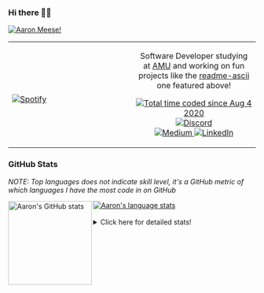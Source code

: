 ### Hi there 👋🏻
[![Aaron Meese!](https://user-images.githubusercontent.com/17814535/88975338-a2aabf00-d27f-11ea-963f-8a19608716b4.png)](https://github.com/ajmeese7/readme-ascii "README ASCII")

<!-- Modified from project here: https://github.com/novatorem/novatorem -->
<table width="100%"> 
  <tr>
  <td width="50%">
      
&nbsp; <br> [![Spotify](https://ajmeese7.vercel.app/api/spotify)](https://open.spotify.com/user/ajmeese)

  </td>
  <td width="50%">
    <p align="center">
    Software Developer studying at <a href="https://www.amu.apus.edu/">AMU</a> and working on fun 
    projects like the <a href="https://github.com/ajmeese7/readme-ascii">readme-ascii</a> one featured above!
    </p>
    <p align="center">
      <a href="https://wakatime.com/@f726891d-3b02-46cd-9b60-e8c59f9e2b14">
        <img src="https://wakatime.com/badge/user/f726891d-3b02-46cd-9b60-e8c59f9e2b14.svg" alt="Total time coded since Aug 4 2020" title="WakaTime" />
      </a>
      <a href="http://link.aaronmeese.com/discord">
        <img src="https://img.shields.io/badge/discord-ajmeese7%234835-369?style=flat-square&logo=discord&logoColor=white&color=purple" alt="Discord" title="Discord">
      </a>
      <br />
      <a href="https://link.aaronmeese.com/medium">
        <img src="https://img.shields.io/badge/medium-ajmeese7-1DB954?style=flat-square&logo=medium&logoColor=white" alt="Medium" title="Medium">
      </a>
      <a href="https://link.aaronmeese.com/linkedin">
        <img src="https://img.shields.io/badge/linkedIn-aaronmeese-1DB954?style=flat-square&logo=linkedin&logoColor=white&color=blue" alt="LinkedIn" title="LinkedIn">
      </a>
    </p>
  </td>

</table>

[//]: <> (The `&nbsp;` is to have Aphelion take up more space)

### GitHub Stats ###
*NOTE: Top languages does not indicate skill level, it's a GitHub metric of which languages I have the most code in on GitHub*

<a href="https://profile-summary-for-github.com/user/ajmeese7">
  <img align="left" height="170px" src="https://github-readme-stats.vercel.app/api?username=ajmeese7&show_icons=true&line_height=27&count_private=true&include_all_commits=true" alt="Aaron's GitHub stats"/>
  <img src="https://github-readme-stats.vercel.app/api/top-langs/?username=ajmeese7&hide_langs_below=5&layout=compact" alt="Aaron's language stats"/>
</a>

<br />
<br />
<details>
<summary>Click here for detailed stats!</summary>

### :zap: Recent Activity
<!--START_SECTION:activity-->
1. 🎉 Merged PR [#8](https://github.com/ajmeese7/where-temperature/pull/8) in [ajmeese7/where-temperature](https://github.com/ajmeese7/where-temperature)
2. 🎉 Merged PR [#15](https://github.com/ajmeese7/coupon-booked/pull/15) in [ajmeese7/coupon-booked](https://github.com/ajmeese7/coupon-booked)
3. 🗣 Commented on [#5091](https://github.com/openemr/openemr/issues/5091) in [openemr/openemr](https://github.com/openemr/openemr)
4. 🗣 Commented on [#5091](https://github.com/openemr/openemr/issues/5091) in [openemr/openemr](https://github.com/openemr/openemr)
5. ❗️ Opened issue [#75](https://github.com/ttskch/select2-bootstrap4-theme/issues/75) in [ttskch/select2-bootstrap4-theme](https://github.com/ttskch/select2-bootstrap4-theme)
<!--END_SECTION:activity-->

### 🧐 Waka Stats
<!--START_SECTION:waka-->
![Code Time](http://img.shields.io/badge/Code%20Time-930%20hrs%2032%20mins-blue)

**🐱 My GitHub Data** 

> 🏆 457 Contributions in the Year 2022
 > 
> 📦 356.5 kB Used in GitHub's Storage 
 > 
> 💼 Opted to Hire
 > 
> 📜 71 Public Repositories 
 > 
> 🔑 24 Private Repositories  
 > 
**I'm an Early 🐤** 

```text
🌞 Morning    246 commits    ██████░░░░░░░░░░░░░░░░░░░   26.68% 
🌆 Daytime    340 commits    █████████░░░░░░░░░░░░░░░░   36.88% 
🌃 Evening    324 commits    ████████░░░░░░░░░░░░░░░░░   35.14% 
🌙 Night      12 commits     ░░░░░░░░░░░░░░░░░░░░░░░░░   1.3%

```
📅 **I'm Most Productive on Sunday** 

```text
Monday       110 commits    ███░░░░░░░░░░░░░░░░░░░░░░   11.93% 
Tuesday      137 commits    ███░░░░░░░░░░░░░░░░░░░░░░   14.86% 
Wednesday    119 commits    ███░░░░░░░░░░░░░░░░░░░░░░   12.91% 
Thursday     126 commits    ███░░░░░░░░░░░░░░░░░░░░░░   13.67% 
Friday       117 commits    ███░░░░░░░░░░░░░░░░░░░░░░   12.69% 
Saturday     150 commits    ████░░░░░░░░░░░░░░░░░░░░░   16.27% 
Sunday       163 commits    ████░░░░░░░░░░░░░░░░░░░░░   17.68%

```


📊 **This Week I Spent My Time On** 

```text
⌚︎ Time Zone: America/New_York

💬 Programming Languages: 
PHP                      12 hrs 12 mins      ███████░░░░░░░░░░░░░░░░░░   31.44% 
TypeScript               8 hrs 34 mins       █████░░░░░░░░░░░░░░░░░░░░   22.07% 
JavaScript               4 hrs 34 mins       ███░░░░░░░░░░░░░░░░░░░░░░   11.77% 
Markdown                 4 hrs 19 mins       ██░░░░░░░░░░░░░░░░░░░░░░░   11.15% 
Other                    2 hrs 40 mins       █░░░░░░░░░░░░░░░░░░░░░░░░   6.91%

🐱‍💻 Projects: 
sleep-from-home          14 hrs 28 mins      █████████░░░░░░░░░░░░░░░░   37.27% 
meese.enterprises        10 hrs 37 mins      ██████░░░░░░░░░░░░░░░░░░░   27.37% 
Unknown Project          4 hrs 9 mins        ██░░░░░░░░░░░░░░░░░░░░░░░   10.69% 
karameese.com            2 hrs 36 mins       █░░░░░░░░░░░░░░░░░░░░░░░░   6.7% 
my-homepage              2 hrs 30 mins       █░░░░░░░░░░░░░░░░░░░░░░░░   6.46%

```

**I Mostly Code in JavaScript** 

```text
JavaScript               32 repos            █████████████░░░░░░░░░░░░   52.46% 
HTML                     8 repos             ███░░░░░░░░░░░░░░░░░░░░░░   13.11% 
Java                     4 repos             █░░░░░░░░░░░░░░░░░░░░░░░░   6.56% 
Python                   4 repos             █░░░░░░░░░░░░░░░░░░░░░░░░   6.56% 
Elixir                   2 repos             ░░░░░░░░░░░░░░░░░░░░░░░░░   3.28%

```



 Last Updated on 05/04/2022 08:03:52 UTC
<!--END_SECTION:waka-->
</details>
